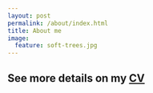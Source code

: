 ```yaml
---
layout: post
permalink: /about/index.html
title: About me
image:
  feature: soft-trees.jpg
---
```


## See more details on my <a href='http://poemcao.github.io/about/cv.pdf' target="_blank">CV</a>